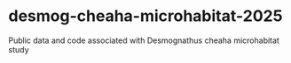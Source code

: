 # desmog-cheaha-microhabitat-2025
 Public data and code associated with Desmognathus cheaha microhabitat study

